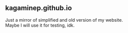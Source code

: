 <!-- Hello from 2010 :D -->
## kagaminep.github.io

Just a mirror of simplified and old version of my website.  
Maybe I will use it for testing, idk. 